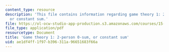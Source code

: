 ```yaml
---
content_type: resource
description: 'This file contains information regarding game theory 1: 2-person 0-sum,
  or constant sum.'
file: https://ol-ocw-studio-app-production.s3.amazonaws.com/courses/15-053-optimization-methods-in-management-science-spring-2013/ae1df4ff1f97b396311a96651683f66a_MIT15_053S13_lec7.pdf
file_type: application/pdf
resourcetype: Document
title: 'Game theory 1: 2-person 0-sum, or constant sum'
uid: ae1df4ff-1f97-b396-311a-96651683f66a
---
```

